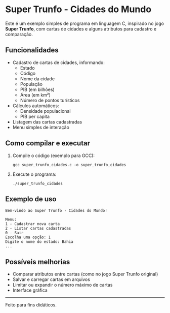 # Super Trunfo - Cidades do Mundo

Este é um exemplo simples de programa em linguagem C, inspirado no jogo **Super Trunfo**, com cartas de cidades e alguns atributos para cadastro e comparação.

## Funcionalidades

- Cadastro de cartas de cidades, informando:
  - Estado
  - Código
  - Nome da cidade
  - População
  - PIB (em bilhões)
  - Área (em km²)
  - Número de pontos turísticos
- Cálculos automáticos:
  - Densidade populacional
  - PIB per capita
- Listagem das cartas cadastradas
- Menu simples de interação

## Como compilar e executar

1. Compile o código (exemplo para GCC):
   ```
   gcc super_trunfo_cidades.c -o super_trunfo_cidades
   ```
2. Execute o programa:
   ```
   ./super_trunfo_cidades
   ```

## Exemplo de uso

```
Bem-vindo ao Super Trunfo - Cidades do Mundo!

Menu:
1 - Cadastrar nova carta
2 - Listar cartas cadastradas
0 - Sair
Escolha uma opção: 1
Digite o nome do estado: Bahia
...
```

## Possíveis melhorias

- Comparar atributos entre cartas (como no jogo Super Trunfo original)
- Salvar e carregar cartas em arquivos
- Limitar ou expandir o número máximo de cartas
- Interface gráfica

---

Feito para fins didáticos.
